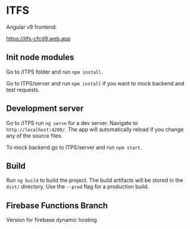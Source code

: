 # ITFS

Angular v9 frontend.

https://itfs-cfcd9.web.app 

## Init node modules

Go to /ITPS folder and run `npm install`.

Go to ITPS/server and run `npm install` if you want to mock backend and test requests.

## Development server

Go to /ITPS run `ng serve` for a dev server. Navigate to `http://localhost:4200/`. The app will automatically reload if you change any of the source files.

To mock backend go to ITPS/server and run `npm start`.

## Build

Run `ng build` to build the project. The build artifacts will be stored in the `dist/` directory. Use the `--prod` flag for a production build.


## Firebase Functions Branch
Version for firebase dynamic hosting
